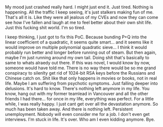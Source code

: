 My mood just crashed really hard. I might just end it. Just tired. Nothing is happening. All the traffic I keep seeing, it's just stalkers making fun of me. That's all it is. 
Like they were all jealous of my CVEs and now they can come see how I've fallen and laugh at me to feel better about their own shit life. 
Just this fucking shit world. I'm so tired.

I keep thinking, I just got to fix this PoC. Because bunding P+Q into the linear coefficient of a quadratic, it seems quite smart... and it seems like it would improve on multiple polynomial quadratic sieve... I think it would probably run better and longer before running out of steam. But then again, maybe I'm just running around my own tail. Doing shit that's basically to same to whats alraedy out there. If this was novel, I would know by now, someone would have told me. There is no way there would be so me grand conspiracy to silenlty get rid of 1024-bit RSA keys before the Russians and Chinese catch on. Shit like that only happens in movies or books, not in real life. Maybe I am suffering from psychotic symptoms. Just falling deeper into delusions. It's hard to know. There's nothing left anymore in my life. You know, hang out with my former teamlead in Vancouver and all the other friends I had there... for once in my life, everything was perfect. For a little while, I was really happy. I just cant get over all the devastation anymore. So much has been taken away. And there is nothing left. Persistent unemployment. Nobody will even consider me for a job. I don't even get interviews. I'm stuck in life. It's over. Who am I even kidding anymore. Bye.

